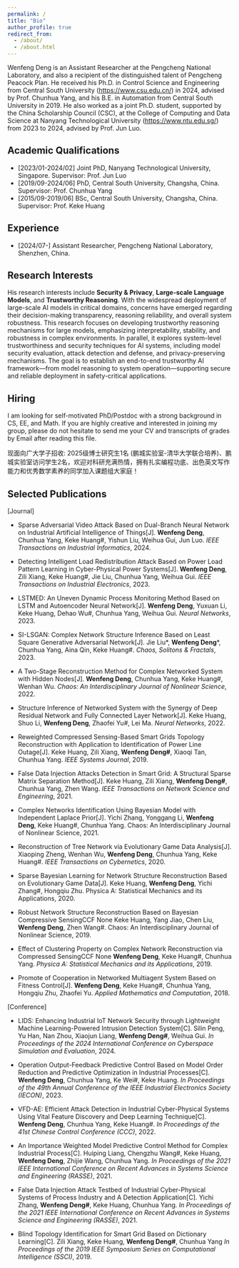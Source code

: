 ```yaml
---
permalink: /
title: "Bio"
author_profile: true
redirect_from: 
  - /about/
  - /about.html
---
```


Wenfeng Deng is an Assistant Researcher at the Pengcheng National Laboratory, and also a recipient of the distinguished talent of Pengcheng Peacock Plan. He received his Ph.D. in Control Science and Engineering from Central South University (https://www.csu.edu.cn/) in 2024, advised by Prof. Chunhua Yang, and his B.E. in Automation from Central South University in 2019. He also worked as a joint Ph.D. student, supported by the China Scholarship Council (CSC), at the College of Computing and Data Science at Nanyang Technological University (https://www.ntu.edu.sg/) from 2023 to 2024, advised by Prof. Jun Luo.

**Academic Qualifications**
------
- [2023/01-2024/02] Joint PhD, Nanyang Technological University, Singapore. Supervisor: Prof. Jun Luo
- [2019/09-2024/06] PhD, Central South University, Changsha, China. Supervisor: Prof. Chunhua Yang
- [2015/09-2019/06] BSc, Central South University, Changsha, China. Supervisor: Prof. Keke Huang

**Experience**
------
- [2024/07-] Assistant Researcher, Pengcheng National Laboratory, Shenzhen, China.

**Research Interests**
------
His research interests include **Security & Privacy**, **Large-scale Language Models**, and **Trustworthy Reasoning**. With the widespread deployment of large-scale AI models in critical domains, concerns have emerged regarding their decision-making transparency, reasoning reliability, and overall system robustness. This research focuses on developing trustworthy reasoning mechanisms for large models, emphasizing interpretability, stability, and robustness in complex environments. In parallel, it explores system-level trustworthiness and security techniques for AI systems, including model security evaluation, attack detection and defense, and privacy-preserving mechanisms. The goal is to establish an end-to-end trustworthy AI framework—from model reasoning to system operation—supporting secure and reliable deployment in safety-critical applications.

**Hiring**
------
I am looking for self-motivated PhD/Postdoc with a strong background in CS, EE, and Math. If you are highly creative and interested in joining my group, please do not hesitate to send me your CV and transcripts of grades by Email after reading this file.

现面向广大学子招收: 2025级博士研究生1名 (鹏城实验室-清华大学联合培养)、鹏城实验室访问学生2名，欢迎对科研充满热情，拥有扎实编程功底、出色英文写作能力和优秀数学素养的同学加入课题组大家庭！

**Selected Publications**
------
[Journal]
- Sparse Adversarial Video Attack Based on Dual-Branch Neural Network on Industrial Artificial Intelligence of Things[J].
  **Wenfeng Deng**, Chunhua Yang, Keke Huang#, Yishun Liu, Weihua Gui, Jun Luo.
  _IEEE Transactions on Industrial Informatics_, 2024.

- Detecting Intelligent Load Redistribution Attack Based on Power Load Pattern Learning in Cyber-Physical Power Systems[J].
  **Wenfeng Deng**, Zili Xiang, Keke Huang#, Jie Liu, Chunhua Yang, Weihua Gui.
  _IEEE Transactions on Industrial Electronics_, 2023.

- LSTMED: An Uneven Dynamic Process Monitoring Method Based on LSTM and Autoencoder Neural Network[J].
  **Wenfeng Deng**, Yuxuan Li, Keke Huang, Dehao Wu#, Chunhua Yang, Weihua Gui.
  _Neural Networks_, 2023.

- SI-LSGAN: Complex Network Structure Inference Based on Least Square Generative Adversarial Network[J].
  Jie Liu*, **Wenfeng Deng***, Chunhua Yang, Aina Qin, Keke Huang#.
 _Chaos, Solitons & Fractals_, 2023.

- A Two-Stage Reconstruction Method for Complex Networked System with Hidden Nodes[J].
  **Wenfeng Deng**, Chunhua Yang, Keke Huang#, Wenhan Wu.
  _Chaos: An Interdisciplinary Journal of Nonlinear Science_, 2022.

- Structure Inference of Networked System with the Synergy of Deep Residual Network and Fully Connected Layer Network[J].
  Keke Huang, Shuo Li, **Wenfeng Deng**, Zhaofei Yu#, Lei Ma.
  _Neural Networks_, 2022.

- Reweighted Compressed Sensing-Based Smart Grids Topology Reconstruction with Application to Identification of Power Line Outage[J].
  Keke Huang, Zili Xiang, **Wenfeng Deng#**, Xiaoqi Tan, Chunhua Yang.
  _IEEE Systems Journal_, 2019.

- False Data Injection Attacks Detection in Smart Grid: A Structural Sparse Matrix Separation Method[J].
  Keke Huang, Zili Xiang, **Wenfeng Deng#**, Chunhua Yang, Zhen Wang.
  _IEEE Transactions on Network Science and Engineering_, 2021.

- Complex Networks Identification Using Bayesian Model with Independent Laplace Prior[J].
  Yichi Zhang, Yonggang Li, **Wenfeng Deng**, Keke Huang#, Chunhua Yang.
  Chaos: An Interdisciplinary Journal of Nonlinear Science, 2021.

- Reconstruction of Tree Network via Evolutionary Game Data Analysis[J].
  Xiaoping Zheng, Wenhan Wu, **Wenfeng Deng**, Chunhua Yang, Keke Huang#.
  _IEEE Transactions on Cybernetics_, 2020.

- Sparse Bayesian Learning for Network Structure Reconstruction Based on Evolutionary Game Data[J].
  Keke Huang, **Wenfeng Deng**, Yichi Zhang#, Hongqiu Zhu.
  Physica A: Statistical Mechanics and its Applications, 2020.

- Robust Network Structure Reconstruction Based on Bayesian Compressive SensingCCF None
  Keke Huang, Yang Jiao, Chen Liu, **Wenfeng Deng**, Zhen Wang#.
  Chaos: An Interdisciplinary Journal of Nonlinear Science, 2019.

- Effect of Clustering Property on Complex Network Reconstruction via Compressed SensingCCF None
  **Wenfeng Deng**, Keke Huang#, Chunhua Yang.
  _Physica A: Statistical Mechanics and its Applications_, 2019.

- Promote of Cooperation in Networked Multiagent System Based on Fitness Control[J].
  **Wenfeng Deng**, Keke Huang#, Chunhua Yang, Hongqiu Zhu, Zhaofei Yu.
  _Applied Mathematics and Computation_, 2018.

[Conference]
- LIDS: Enhancing Industrial IoT Network Security through Lightweight Machine Learning-Powered Intrusion Detection System[C].
  Silin Peng, Yu Han, Nan Zhou, Xiaojun Liang, **Wenfeng Deng#**, Weihua Gui.
  _In Proceedings of the 2024 International Conference on Cyberspace Simulation and Evaluation_, 2024.

- Operation Output-Feedback Predictive Control Based on Model Order Reduction and Predictive Optimization in Industrial Processes[C].
  **Wenfeng Deng**, Chunhua Yang, Ke Wei#, Keke Huang.
  _In Proceedings of the 49th Annual Conference of the IEEE Industrial Electronics Society (IECON)_, 2023.

- VFD-AE: Efficient Attack Detection in Industrial Cyber-Physical Systems Using Vital Feature Discovery and Deep Learning Technique[C].
  **Wenfeng Deng**, Chunhua Yang, Keke Huang#.
  _In Proceedings of the 41st Chinese Control Conference (CCC)_, 2022.

- An Importance Weighted Model Predictive Control Method for Complex Industrial Process[C].
  Huiping Liang, Chengzhu Wang#, Keke Huang, **Wenfeng Deng**, Zhijie Wang, Chunhua Yang.
  _In Proceedings of the 2021 IEEE International Conference on Recent Advances in Systems Science and Engineering (RASSE)_, 2021.

- False Data Injection Attack Testbed of Industrial Cyber-Physical Systems of Process Industry and A Detection Application[C].
  Yichi Zhang, **Wenfeng Deng#**, Keke Huang, Chunhua Yang.
  _In Proceedings of the 2021 IEEE International Conference on Recent Advances in Systems Science and Engineering (RASSE)_, 2021.

- Blind Topology Identification for Smart Grid Based on Dictionary Learning[C].
  Zili Xiang, Keke Huang, **Wenfeng Deng#**, Chunhua Yang
  _In Proceedings of the 2019 IEEE Symposium Series on Computational Intelligence (SSCI)_, 2019.
